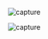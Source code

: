 ![capture](https://github.com/user-attachments/assets/9ef1ab02-7506-4921-8086-56655dff63d1)





![capture](https://github.com/user-attachments/assets/42e58778-ecd8-4c78-a664-e7afa0491517)
